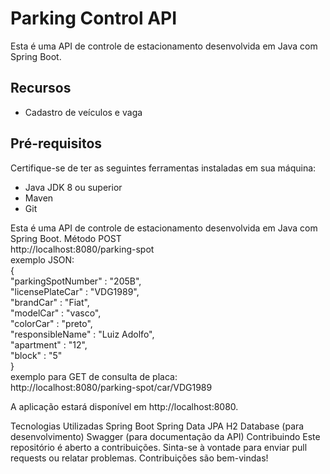 # Parking Control API

Esta é uma API de controle de estacionamento desenvolvida em Java com Spring Boot.

## Recursos

- Cadastro de veículos e vaga


## Pré-requisitos

Certifique-se de ter as seguintes ferramentas instaladas em sua máquina:

- Java JDK 8 ou superior
- Maven
- Git

Esta é uma API de controle de estacionamento desenvolvida em Java com Spring Boot.
Método POST <br>
http://localhost:8080/parking-spot <br>
exemplo JSON: <br>
{ <br>
    "parkingSpotNumber" : "205B",<br>
    "licensePlateCar" : "VDG1989",<br>
    "brandCar" : "Fiat",<br>
    "modelCar" : "vasco",<br>
    "colorCar" : "preto",<br>
    "responsibleName" : "Luiz Adolfo",<br>
    "apartment" : "12",<br>
    "block" : "5"<br>
}<br>
exemplo para GET de consulta de placa: <br>
http://localhost:8080/parking-spot/car/VDG1989 <br>

A aplicação estará disponível em http://localhost:8080.

Tecnologias Utilizadas
Spring Boot
Spring Data JPA
H2 Database (para desenvolvimento)
Swagger (para documentação da API)
Contribuindo
Este repositório é aberto a contribuições. Sinta-se à vontade para enviar pull requests ou relatar problemas. Contribuições são bem-vindas!

